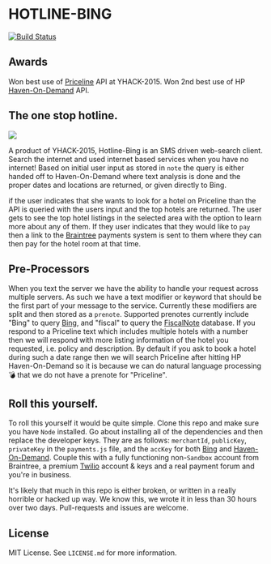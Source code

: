 # HOTLINE-BING

[![Build Status](https://travis-ci.org/thomaslam/HotlineBing.svg?branch=master)](https://travis-ci.org/thomaslam/HotlineBing)

## Awards
Won best use of [Priceline](http://www.priceline.com) API at YHACK-2015. Won 2nd best use of HP [Haven-On-Demand](https://www.havenondemand.com/) API.

## The one stop hotline.

![](http://www.bet.com/content/dam/betcom/images/2015/10/Music-10-16-10-31/102015-music-drake-hotline-bling-gif-3.gif.custom1200x675x20.dimg)

A product of YHACK-2015, Hotline-Bing is an SMS driven web-search client. Search the internet and used internet based services when you have no internet! Based on initial user input as stored in `note` the query is either handed off to Haven-On-Demand where text analysis is done and the proper dates and locations are returned, or given directly to Bing.

if the user indicates that she wants to look for a hotel on Priceline than the API is queried with the users input and the top hotels are returned. The user gets to see the top hotel listings in the selected area with the option to learn more about any of them. If they user indicates that they would like to `pay` then a link to the [Braintree](https://www.braintreepayments.com/) payments system is sent to them where they can then pay for the hotel room at that time.

## Pre-Processors
When you text the server we have the ability to handle your request across multiple servers. As such we have a text modifier or keyword that should be the first part of your message to the service. Currently these modifiers are split and then stored as a `prenote`. Supported prenotes currently include "Bing" to query [Bing](http://www.bing.com), and "fiscal" to query the [FiscalNote](https://www.fiscalnote.com/) database. If you respond to a Priceline text which includes multiple hotels with a number then we will respond with more listing information of the hotel you requested, i.e. policy and description. By default if you ask to book a hotel during such a date range then we will search Priceline after hitting HP Haven-On-Demand so it is because we can do natural language processing :bomb: that we do not have a prenote for "Priceline".

## Roll this yourself.
To roll this yourself it would be quite simple. Clone this repo and make sure you have `Node` installed. Go about installing all of the dependencies and then replace the developer keys. They are as follows: `merchantId`, `publicKey`, `privateKey` in the `payments.js` file, and the `accKey` for both [Bing](https://www.bing.com/dev/) and [Haven-On-Demand](https://www.havenondemand.com/). Couple this with a fully functioning non-`Sandbox` account from Braintree, a premium [Twilio](https://www.twilio.com/) account & keys and a real payment forum and you're in business.

It's likely that much in this repo is either broken, or written in a really horrible or hacked up way. We know this, we wrote it in less than 30 hours over two days. Pull-requests and issues are welcome.

## License
MIT License. See `LICENSE.md` for more information.
